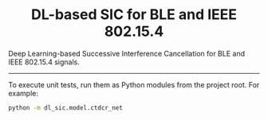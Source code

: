 <div align="center">

# DL-based SIC for BLE and IEEE 802.15.4

</div>

Deep Learning-based Successive Interference Cancellation for BLE and IEEE 802.15.4 signals.


---
To execute unit tests, run them as Python modules from the project root. For example:

```bash
python -m dl_sic.model.ctdcr_net
```
